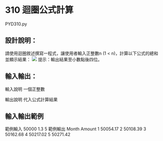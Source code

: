 # 310 迴圈公式計算
PYD310.py
## 設計說明：
請使用迴圈敘述撰寫一程式，讓使用者輸入正整數n (1 < n)，計算以下公式的總和並顯示結果：
![](https://i.imgur.com/bK0uOnn.png)
提示：輸出結果至小數點後四位。

## 輸入輸出：
輸入說明
一個正整數

輸出說明
代入公式計算結果

## 輸入輸出範例
範例輸入
50000
1.3
5
範例輸出
Month 	  Amount
  1 	 50054.17
  2 	 50108.39
  3 	 50162.68
  4 	 50217.02
  5 	 50271.42
```
